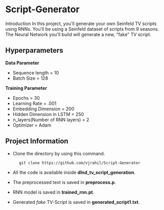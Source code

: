 # Script-Generator
Introduction In this project, you'll generate your own Seinfeld TV scripts using RNNs. You'll be using a Seinfeld dataset of scripts from 9 seasons. The Neural Network you'll build will generate a new, "fake" TV script.

## Hyperparameters
**Data Parameter**
   * Sequence length = 10
   * Batch Size = 128
   
**Training Parameter**
  * Epochs = 30
  * Learning Rate = .001
  * Embedding Dimension = 200
  * Hidden Dimension in LSTM = 250
  * n_layers(Number of RNN layers) = 2 
  * Optimizer = Adam
## Project Information
* Clone the directory by using this command.
``` 
      git clone https://github.com/vjrahil/Script-Generator
```
* All the code is available inside **dlnd_tv_script_generation**.

* The preprocessed text is saved in  **preprocess.p**.
* RNN model is saved in **trained_rnn.pt**.

* Generated *fake* TV-Script is saved in **generated_script1.txt**.
